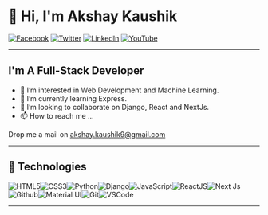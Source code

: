 # 👋 Hi, I'm Akshay Kaushik

[![Facebook](https://img.shields.io/badge/Facebook-%231877F2.svg?&style=flat-square&logo=facebook&logoColor=white)](https://www.facebook.com/IamAkshayKaushik/) [![Twitter](https://img.shields.io/badge/Twitter-%231DA1F2.svg?&style=flat-square&logo=twitter&logoColor=white)](https://twitter.com/AkshaykKaushik) [![LinkedIn](https://img.shields.io/badge/LinkedIn-%230077B5.svg?&style=flat-square&logo=linkedin&logoColor=white)](https://www.linkedin.com/in/iamakshaykaushik/) [![YouTube](https://img.shields.io/badge/YouTube-%23FF0000.svg?&style=flat-square&logo=youtube&logoColor=white)](https://www.youtube.com/channel/UCXgvEwogFnrduVGIMRs8Q8Q)

<!---
[![DEV](https://img.shields.io/badge/DEV-%23000000.svg?&style=flat-square&logo=dev.to&logoColor=white)](https://dev.to/jamesaphoenix)
[![BMC](https://img.shields.io/badge/BuyMeaCoffee-%23FFDD00.svg?&style=flat-square&logo=buy-me-a-coffee&logoColor=black)](https://www.buymeacoffee.com/jamesaphoenix)
--->
---

## I'm A Full-Stack Developer

<!-- - 👋 Hi, I’m @IamAkshayKaushik -->
- 👀 I’m interested in Web Development and Machine Learning.
- 🌱 I’m currently learning Express.
- 💞️ I’m looking to collaborate on Django, React and NextJs.
- 📫 How to reach me ...

Drop me a mail on akshay.kaushik9@gmail.com

---

## :wrench: Technologies

![HTML5](https://img.icons8.com/color/30/html-5.png)![CSS3](https://img.icons8.com/color/30/css3.png)![Python](https://img.icons8.com/color/30/000000/python.png)![Django](https://img.icons8.com/color/48/000000/django.png)![JavaScript](https://img.icons8.com/color/30/javascript.png)![ReactJS](https://img.icons8.com/color/30/react-native.png)![Next Js](https://d1ra4fnlkp6spo.cloudfront.net/iconduck/image/upload/w_30,h_30,c_fit/f_png/e_colorize:0,co_rgb:000000/w_30,h_30,c_lpad/e_trim:1/w_30,h_30,c_fit/s3.prod/assets.00/asstl49g5eyk)![Github](https://img.icons8.com/material-outlined/30/github.png)![Material UI](https://img.icons8.com/color/30/000000/material-ui.png)![Git](https://img.icons8.com/color/30/000000/git.png)![VSCode](https://img.icons8.com/color/30/visual-studio-code-2019.png)

---

<!-- [Buy me a coffee](https://www.buymeacoffee.com/jamesaphoenix) if you love what I do! -->


<!---
IamAkshayKaushik/IamAkshayKaushik is a ✨ special ✨ repository because its `README.md` (this file) appears on your GitHub profile.
You can click the Preview link to take a look at your changes.
--->
